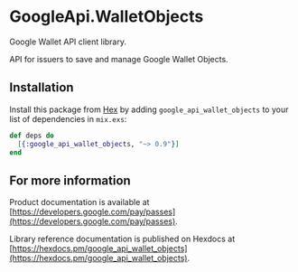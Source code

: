 # GoogleApi.WalletObjects

Google Wallet API client library.

API for issuers to save and manage Google Wallet Objects.

## Installation

Install this package from [Hex](https://hex.pm) by adding
`google_api_wallet_objects` to your list of dependencies in `mix.exs`:

```elixir
def deps do
  [{:google_api_wallet_objects, "~> 0.9"}]
end
```

## For more information

Product documentation is available at [https://developers.google.com/pay/passes](https://developers.google.com/pay/passes).

Library reference documentation is published on Hexdocs at
[https://hexdocs.pm/google_api_wallet_objects](https://hexdocs.pm/google_api_wallet_objects).
